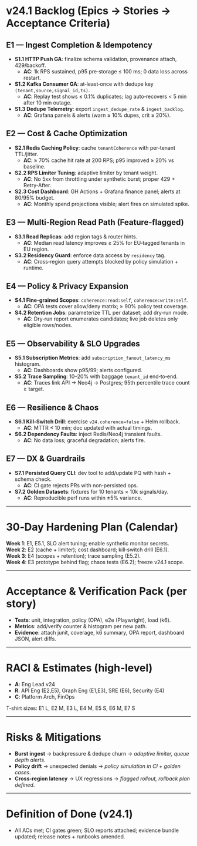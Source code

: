 # v24.1 Backlog (Epics → Stories → Acceptance Criteria)

## E1 — Ingest Completion & Idempotency

- **S1.1 HTTP Push GA**: finalize schema validation, provenance attach, 429/backoff.
  - **AC**: 1k RPS sustained, p95 pre‑storage ≤ 100 ms; 0 data loss across restart.
- **S1.2 Kafka Consumer GA**: at‑least‑once with dedupe key `(tenant,source,signal_id,ts)`.
  - **AC**: Replay test shows ≤ 0.1% duplicates; lag auto‑recovers < 5 min after 10 min outage.
- **S1.3 Dedupe Telemetry**: export `ingest_dedupe_rate` & `ingest_backlog`.
  - **AC**: Grafana panels & alerts (warn ≥ 10% dupes, crit ≥ 20%).

## E2 — Cost & Cache Optimization

- **S2.1 Redis Caching Policy**: cache `tenantCoherence` with per‑tenant TTL/jitter.
  - **AC**: ≥ 70% cache hit rate at 200 RPS; p95 improved ≥ 20% vs baseline.
- **S2.2 RPS Limiter Tuning**: adaptive limiter by tenant weight.
  - **AC**: No 5xx from throttling under synthetic burst; proper 429 + Retry‑After.
- **S2.3 Cost Dashboard**: GH Actions + Grafana finance panel; alerts at 80/95% budget.
  - **AC**: Monthly spend projections visible; alert fires on simulated spike.

## E3 — Multi‑Region Read Path (Feature‑flagged)

- **S3.1 Read Replicas**: add region tags & router hints.
  - **AC**: Median read latency improves ≥ 25% for EU‑tagged tenants in EU region.
- **S3.2 Residency Guard**: enforce data access by `residency` tag.
  - **AC**: Cross‑region query attempts blocked by policy simulation + runtime.

## E4 — Policy & Privacy Expansion

- **S4.1 Fine‑grained Scopes**: `coherence:read:self`, `coherence:write:self`.
  - **AC**: OPA tests cover allow/deny matrix; ≥ 90% policy test coverage.
- **S4.2 Retention Jobs**: parameterize TTL per dataset; add dry‑run mode.
  - **AC**: Dry‑run report enumerates candidates; live job deletes only eligible rows/nodes.

## E5 — Observability & SLO Upgrades

- **S5.1 Subscription Metrics**: add `subscription_fanout_latency_ms` histogram.
  - **AC**: Dashboards show p95/99; alerts configured.
- **S5.2 Trace Sampling**: 10–20% with baggage `tenant_id` end‑to‑end.
  - **AC**: Traces link API → Neo4j → Postgres; 95th percentile trace count ≥ target.

## E6 — Resilience & Chaos

- **S6.1 Kill‑Switch Drill**: exercise `v24.coherence=false` + Helm rollback.
  - **AC**: MTTR ≤ 10 min; doc updated with actual timings.
- **S6.2 Dependency Faults**: inject Redis/Neo4j transient faults.
  - **AC**: No data loss; graceful degradation; alerts fire.

## E7 — DX & Guardrails

- **S7.1 Persisted Query CLI**: dev tool to add/update PQ with hash + schema check.
  - **AC**: CI gate rejects PRs with non‑persisted ops.
- **S7.2 Golden Datasets**: fixtures for 10 tenants × 10k signals/day.
  - **AC**: Reproducible perf runs within ±5% variance.

---

# 30‑Day Hardening Plan (Calendar)

**Week 1**: E1, E5.1, SLO alert tuning; enable synthetic monitor secrets.  
**Week 2**: E2 (cache + limiter); cost dashboard; kill‑switch drill (E6.1).  
**Week 3**: E4 (scopes + retention); trace sampling (E5.2).  
**Week 4**: E3 prototype behind flag; chaos tests (E6.2); freeze v24.1 scope.

---

# Acceptance & Verification Pack (per story)

- **Tests**: unit, integration, policy (OPA), e2e (Playwright), load (k6).
- **Metrics**: add/verify counter & histogram per new path.
- **Evidence**: attach junit, coverage, k6 summary, OPA report, dashboard JSON, alert diffs.

---

# RACI & Estimates (high‑level)

- **A**: Eng Lead v24
- **R**: API Eng (E2,E5), Graph Eng (E1,E3), SRE (E6), Security (E4)
- **C**: Platform Arch, FinOps

T‑shirt sizes: E1 L, E2 M, E3 L, E4 M, E5 S, E6 M, E7 S

---

# Risks & Mitigations

- **Burst ingest** → backpressure & dedupe churn → _adaptive limiter, queue depth alerts_.
- **Policy drift** → unexpected denials → _policy simulation in CI + golden cases_.
- **Cross‑region latency** → UX regressions → _flagged rollout, rollback plan defined_.

---

# Definition of Done (v24.1)

- All ACs met; CI gates green; SLO reports attached; evidence bundle updated; release notes + runbooks amended.
